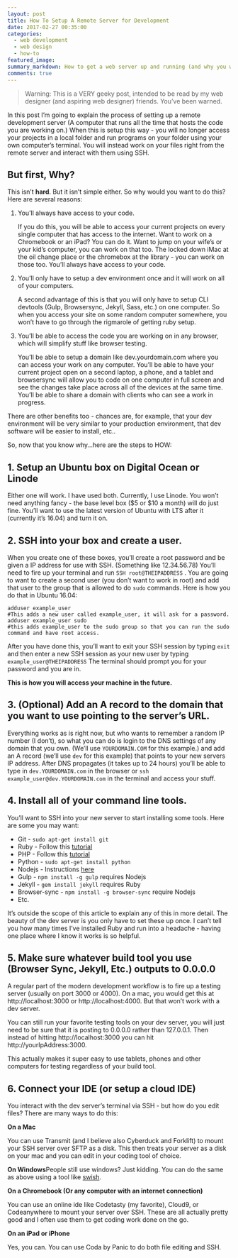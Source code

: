 ```yaml
---
layout: post
title: How To Setup A Remote Server for Development
date: 2017-02-27 00:35:00
categories:
  - web development
  - web design
  - how-to
featured_image:
summary_markdown: How to get a web server up and running (and why you would want to do it.)
comments: true
---
```



> Warning: This is a VERY geeky post, intended to be read by my web designer (and aspiring web designer) friends.  You’ve been warned.

In this post I’m going to explain the process of setting up a remote development server (A computer that runs all the time that hosts the code you are working on.)  When this is setup this way - you will no longer access your projects in a local folder and run programs on your folder using your own computer’s terminal.  You will instead work on your files right from the remote server and interact with them using SSH.

## But first, Why?

This isn’t **hard**. But it isn’t simple either.  So why would you want to do this?  Here are several reasons:

1. You’ll always have access to your code.

   If you do this, you will be able to access your current projects on every single computer that has access to the internet.  Want to work on a Chromebook or an iPad?  You can do it.  Want to jump on your wife’s or your kid’s computer, you can work on that too.  The locked down iMac at the oil change place or the chromebox at the library - you can work on those too.  You’ll always have access to your code.

2. You’ll only have to setup a dev environment once and it will work on all of your computers.

   A second advantage of this is that you will only have to setup CLI devtools (Gulp, Browsersync, Jekyll, Sass, etc.) on one computer.  So when you access your site on some random computer somewhere, you won’t have to go through the rigmarole of getting ruby setup.

3. You’ll be able to access the code you are working on in any browser, which will simplify stuff like browser testing.

   You’ll be able to setup a domain like dev.yourdomain.com where you can access your work on any computer.  You’ll be able to have your current project open on a second laptop, a phone, and a tablet and browsersync will allow you to code on one computer in full screen and see the changes take place across all of the devices at the same time.  You’ll be able to share a domain with clients who can see a work in progress.

There are other benefits too - chances are, for example, that your dev environment will be very similar to your production environment, that dev software will be easier to install, etc..

So, now that you know why…here are the steps to HOW:

## 1. Setup an Ubuntu box on Digital Ocean or Linode

Either one will work.  I have used both.  Currently, I use Linode.  You won’t need anything fancy - the base level box ($5 or $10 a month) will do just fine.  You’ll want to use the latest version of Ubuntu with LTS after it (currently it’s 16.04) and turn it on.

## 2. SSH into your box and create a user.

When you create one of these boxes, you’ll create a root password and be given a IP address for use with SSH.   (Something like 12.34.56.78) You’ll need to fire up your terminal and run `SSH root@THEIPADDRESS` . You are going to want to create a second user (you don’t want to work in root) and add that user to the group that is allowed to do `sudo`  commands.  Here is how you do that in Ubuntu 16.04:

```
adduser example_user
#This adds a new user called example_user, it will ask for a password.
adduser example_user sudo
#this adds example_user to the sudo group so that you can run the sudo command and have root access.
```

After you have done this, you’ll want to exit your SSH session by typing `exit` and then enter a new SSH session as your new user by typing `example_user@THEIPADDRESS`  The terminal should prompt you for your password and you are in.

**This is how you will access your machine in the future.**

## 3. (Optional) Add an A record to the domain that you want to use pointing to the server’s URL.

Everything works as is right now, but who wants to remember a random IP number (I don’t), so what you can do is login to the DNS settings of any domain that you own.  (We’ll use `YOURDOMAIN.COM` for this example.)  and add an A record (we’ll use `dev` for this example) that points to your new servers IP address.   After DNS propagates (it takes up to 24 hours) you’ll be able to type in `dev.YOURDOMAIN.com` in the browser or `ssh example_user@dev.YOURDOMAIN.com` in the terminal and access your stuff.

## 4. Install all of your command line tools.

You’ll want to SSH into your new server to start installing some tools.  Here are some you may want:

* Git - `sudo apt-get install git`
* Ruby - Follow this [tutorial](https://www.digitalocean.com/community/tutorials/how-to-install-ruby-on-rails-with-rbenv-on-ubuntu-16-04)
* PHP - Follow this [tutorial](https://www.digitalocean.com/community/tutorials/how-to-install-linux-apache-mysql-php-lamp-stack-on-ubuntu-16-04)
* Python - `sudo apt-get install python`
* Nodejs - Instructions [here](http://tecadmin.net/install-latest-nodejs-npm-on-ubuntu/#)
* Gulp - `npm install -g gulp`  requires Nodejs
* Jekyll - `gem install jekyll` requires Ruby
* Browser-sync - `npm install -g browser-sync`  require Nodejs
* Etc.

It’s outside the scope of this article to explain any of this in more detail. The beauty of the dev server is you only have to set these up once.  I can’t tell you how many times I’ve installed Ruby and run into a headache - having one place where I know it works is so helpful.

## 5. Make sure whatever build tool you use (Browser Sync, Jekyll, Etc.) outputs to 0.0.0.0

A regular part of the modern development workflow is to fire up a testing server (usually on port 3000 or 4000).  On a mac, you would get this at http://localhost:3000 or http://localhost:4000. But that won’t work with a dev server.

You can still run your favorite testing tools on your dev server, you will just need to be sure that it is posting to 0.0.0.0 rather than 127.0.0.1.  Then instead of hitting http://localhost:3000 you can hit http://yourIpAddress:3000.

This actually makes it super easy to use tablets, phones and other computers for testing regardless of your build tool.

## 6. Connect your IDE (or setup a cloud IDE)

You interact with the dev server’s terminal via SSH - but how do you edit files?  There are many ways to do this:

**On a Mac**

You can use Transmit (and I believe also Cyberduck and Forklift) to mount your SSH server over SFTP as a disk.  This then treats your server as a disk on your mac and you can edit in your coding tool of choice.

**On Windows**People still use windows? Just kidding.  You can do the same as above using a tool like [swish](http://www.swish-sftp.org/).

**On a Chromebook (Or any computer with an internet connection)**

You can use an online ide like Codetasty (my favorite), Cloud9, or Codeanywhere to mount your server over SSH.  These are all actually pretty good and I often use them to get coding work done on the go.

**On an iPad or iPhone**

Yes, you can.  You can use Coda by Panic to do both file editing and SSH.